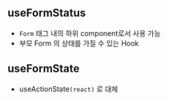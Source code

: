 ## useFormStatus

- `Form` 태그 내의 하위 component로서 사용 가능
- 부모 Form 의 상태를 가질 수 있는 Hook

## useFormState

- useActionState`(react)` 로 대체
